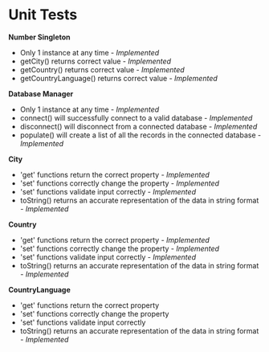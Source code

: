 Unit Tests
==========
**Number Singleton**
- Only 1 instance at any time - *Implemented*
- getCity() returns correct value - *Implemented*
- getCountry() returns correct value - *Implemented*
- getCountryLanguage() returns correct value - *Implemented*

**Database Manager**
- Only 1 instance at any time - *Implemented*
- connect() will successfully connect to a valid database - *Implemented*
- disconnect() will disconnect from a connected database - *Implemented*
- populate() will create a list of all the records
in the connected database - *Implemented*

**City**
- 'get' functions return  the correct property - *Implemented*
- 'set' functions correctly change the property - *Implemented*
- 'set' functions validate input correctly - *Implemented*
- toString() returns an accurate representation of the data
in string format - *Implemented*

**Country**
- 'get' functions return  the correct property - *Implemented*
- 'set' functions correctly change the property - *Implemented*
- 'set' functions validate input correctly - *Implemented*
- toString() returns an accurate representation of the data
in string format - *Implemented*

**CountryLanguage**
- 'get' functions return  the correct property
- 'set' functions correctly change the property
- 'set' functions validate input correctly
- toString() returns an accurate representation of the data
in string format - *Implemented*
